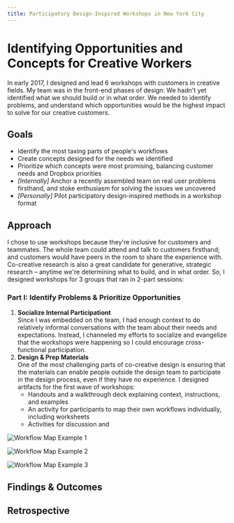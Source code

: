 ```yaml
---
title: Participatory Design-Inspired Workshops in New York City
---
```


# Identifying Opportunities and Concepts for Creative Workers  

In early 2017, I designed and lead 6 workshops with customers in creative fields. My team was in the front-end phases of design: We hadn't yet identified what we should build or in what order. We needed to identify problems, and understand which opportunities would be the highest impact to solve for our creative customers. 

## Goals 

- Identify the most taxing parts of people's workflows  
- Create concepts designed for the needs we identified
- Prioritize which concepts were most promising, balancing customer needs and Dropbox priorities
- _[Internally]_ Anchor a recently assembled team on real user problems firsthand, and stoke enthusiasm for solving the issues we uncovered
- _[Personally]_ Pilot participatory design-inspired methods in a workshop format


## Approach  
I chose to use workshops because they're inclusive for customers and teammates. The whole team could attend and talk to customers firsthand; and customers would have peers in the room to share the experience with. Co-creative research is also a great candidate for generative, strategic research – anytime we're determining what to build, and in what order. So, I designed workshops for 3 groups that ran in 2-part sessions: 

### Part I: Identify Problems & Prioritize Opportunities  

1. **Socialize Internal Participationt**<br>Since I was embedded on the team, I had enough context to do relatively informal conversations with the team about their needs and expectations. Instead, I channeled my efforts to socialize and evangelize that the workshops were happening so I could encourage cross-functional participation. 
1. **Design & Prep Materials**<br>One of the most challenging parts of co-creative design is ensuring that the materials can enable people outside the design team to participate in the design process, even if they have no experience. I designed artifacts for the first wave of workshops:
    - Handouts and a walkthrough deck explaining context, instructions, and examples 
    - An activity for participants to map their own workflows individually, including worksheets 
    - Activities for discussion and 


![Workflow Map Example 1](/images/Map1.png)

![Workflow Map Example 2](/images/Map2.png)  

![Workflow Map Example 3](/images/Map3.png)

## Findings & Outcomes

## Retrospective